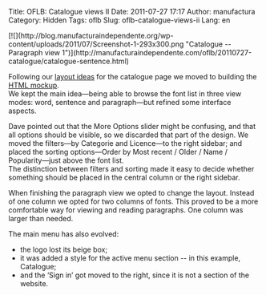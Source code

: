 Title: OFLB: Catalogue views II
Date: 2011-07-27 17:17
Author: manufactura
Category: Hidden
Tags: oflb
Slug: oflb-catalogue-views-ii
Lang: en

<!--:en-->[![](http://blog.manufacturaindependente.org/wp-content/uploads/2011/07/Screenshot-1-293x300.png "Catalogue -- Paragraph view 1")](http://manufacturaindependente.com/oflb/20110727-catalogue/catalogue-sentence.html)

Following our [layout
ideas](http://blog.manufacturaindependente.org/2011/07/oflb-catalogue-views/)
for the catalogue page we moved to building the [HTML
mockup](http://manufacturaindependente.com/oflb/20110727-catalogue/catalogue-sentence.html).  
We kept the main idea—being able to browse the font list in three view
modes: word, sentence and paragraph—but refined some interface aspects.

Dave pointed out that the More Options slider might be confusing, and
that all options should be visible, so we discarded that part of the
design. We moved the filters—by Categorie and Licence—to the right
sidebar; and placed the sorting options—Order by Most recent / Older /
Name / Popularity—just above the font list.  
The distinction between filters and sorting made it easy to decide
whether something should be placed in the central column or the right
sidebar.

When finishing the paragraph view we opted to change the layout. Instead
of one column we opted for two columns of fonts. This proved to be a
more comfortable way for viewing and reading paragraphs. One column was
larger than needed.

The main menu has also evolved:

-   the logo lost its beige box;
-   it was added a style for the active menu section -- in this example,
    Catalogue;
-   and the ‘Sign in’ got moved to the right, since it is not a section
    of the website.

<!--:-->

